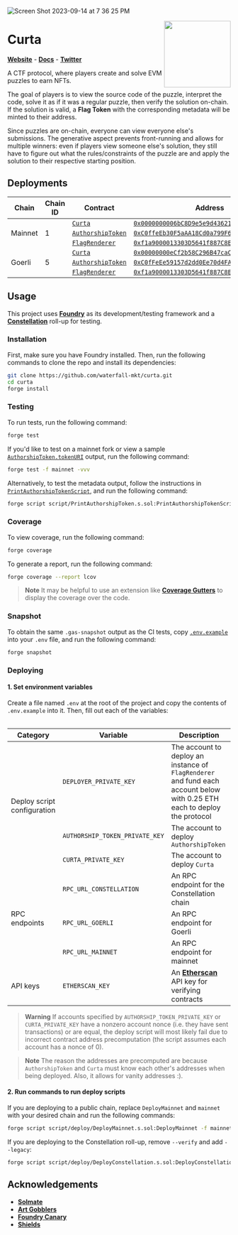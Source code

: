 ![Screen Shot 2023-09-14 at 7 36 25 PM](https://github.com/yorhodes/curta/assets/3020995/891ac59e-30a0-46dd-aa65-621caf9b9db6)

<img align="right" width="150" height="150" top="100" src="./assets/curta.png">

# Curta
[**Website**](https://curta.wtf) - [**Docs**](https://curta.wtf/docs) - [**Twitter**](https://twitter.com/curta_wtf)

A CTF protocol, where players create and solve EVM puzzles to earn NFTs.

The goal of players is to view the source code of the puzzle, interpret the code, solve it as if it was a regular puzzle, then verify the solution on-chain. If the solution is valid, a **Flag Token** with the corresponding metadata will be minted to their address.

Since puzzles are on-chain, everyone can view everyone else's submissions. The generative aspect prevents front-running and allows for multiple winners: even if players view someone else's solution, they still have to figure out what the rules/constraints of the puzzle are and apply the solution to their respective starting position.

## Deployments

<table>
    <thead>
        <tr>
            <th>Chain</th>
            <th>Chain ID</th>
            <th>Contract</th>
            <th>Address</th>
        </tr>
    </thead>
    <tbody>
        <tr>
            <td rowspan="3">Mainnet</td>
            <td rowspan="3">1</td>
            <td><code><a href="https://github.com/waterfall-mkt/curta/blob/main/src/Curta.sol">Curta</a></code></td>
            <td><code><a href="https://etherscan.io/address/0x0000000006bC8D9e5e9d436217B88De704a9F307">0x0000000006bC8D9e5e9d436217B88De704a9F307</code></td>
        </tr>
        <tr>
            <td><code><a href="https://github.com/waterfall-mkt/curta/blob/main/src/AuthorshipToken.sol">AuthorshipToken</a></code></td>
            <td><code><a href="https://etherscan.io/address/0xC0ffeEb30F5aAA18Cd0a799F6dA1bdcb46f63C44">0xC0ffeEb30F5aAA18Cd0a799F6dA1bdcb46f63C44</code></td>
        </tr>
        <tr>
            <td><code><a href="https://github.com/waterfall-mkt/curta/blob/main/src/FlagRenderer.sol">FlagRenderer</a></code></td>
            <td><code><a href="https://etherscan.io/address/0xf1a9000013303D5641f887C8E1b08D8D60101846">0xf1a9000013303D5641f887C8E1b08D8D60101846</code></td>
        </tr>
        <tr>
            <td rowspan="3">Goerli</td>
            <td rowspan="3">5</td>
            <td><code><a href="https://github.com/waterfall-mkt/curta/blob/main/src/Curta.sol">Curta</a></code></td>
            <td><code><a href="https://goerli.etherscan.io/address/0x00000000eCf2b58C296B47caC8C51467c0e307cE">0x00000000eCf2b58C296B47caC8C51467c0e307cE</code></td>
        </tr>
        <tr>
            <td><code><a href="https://github.com/waterfall-mkt/curta/blob/main/src/AuthorshipToken.sol">AuthorshipToken</a></code></td>
            <td><code><a href="https://goerli.etherscan.io/address/0xC0fFeEe59157d2dd0Ee70d4FABaBCa349b319203">0xC0fFeEe59157d2dd0Ee70d4FABaBCa349b319203</code></td>
        </tr>
        <tr>
            <td><code><a href="https://github.com/waterfall-mkt/curta/blob/main/src/FlagRenderer.sol">FlagRenderer</a></code></td>
            <td><code><a href="https://goerli.etherscan.io/address/0xf1a9000013303D5641f887C8E1b08D8D60101846">0xf1a9000013303D5641f887C8E1b08D8D60101846</code></td>
        </tr>
    </tbody>
<table>

## Usage
This project uses [**Foundry**](https://github.com/foundry-rs/foundry) as its development/testing framework and a [**Constellation**](https://constellation.so/) roll-up for testing.

### Installation

First, make sure you have Foundry installed. Then, run the following commands to clone the repo and install its dependencies:
```sh
git clone https://github.com/waterfall-mkt/curta.git
cd curta
forge install
```

### Testing
To run tests, run the following command:
```sh
forge test
```

If you'd like to test on a mainnet fork or view a sample [`AuthorshipToken.tokenURI`](https://github.com/waterfall-mkt/curta/blob/main/src/AuthorshipToken.sol) output, run the following command:
```sh
forge test -f mainnet -vvv
```

Alternatively, to test the metadata output, follow the instructions in [`PrintAuthorshipTokenScript`](https://github.com/waterfall-mkt/curta/blob/main/script/PrintAuthorshipToken.s.sol), and run the following command:
```sh
forge script script/PrintAuthorshipToken.s.sol:PrintAuthorshipTokenScript -f mainnet -vvv
```

### Coverage
To view coverage, run the following command:
```sh
forge coverage
```

To generate a report, run the following command:
```sh
forge coverage --report lcov
```

> **Note**
> It may be helpful to use an extension like [**Coverage Gutters**](https://marketplace.visualstudio.com/items?itemName=ryanluker.vscode-coverage-gutters) to display the coverage over the code.

### Snapshot
To obtain the same `.gas-snapshot` output as the CI tests, copy [`.env.example`](https://github.com/waterfall-mkt/curta/blob/main/.env.example) into your `.env` file, and run the following command:
```
forge snapshot
```

### Deploying
#### 1. Set environment variables
Create a file named `.env` at the root of the project and copy the contents of `.env.example` into it. Then, fill out each of the variables:
<table>
    <thead>
        <tr>
            <th>Category</th>
            <th>Variable</th>
            <th>Description</th>
        </tr>
    </thead>
    <tbody>
        <tr>
            <td rowspan="3">Deploy script configuration</td>
            <td><code>DEPLOYER_PRIVATE_KEY</code></td>
            <td>The account to deploy an instance of <code>FlagRenderer</code> and fund each account below with 0.25 ETH each to deploy the protocol</td>
        </tr>
        <tr>
            <td><code>AUTHORSHIP_TOKEN_PRIVATE_KEY</code></td>
            <td>The account to deploy <code>AuthorshipToken</code></td>
        </tr>
        <tr>
            <td><code>CURTA_PRIVATE_KEY</code></td>
            <td>The account to deploy <code>Curta</code></td>
        </tr>
        <tr>
            <td rowspan="3">RPC endpoints</td>
            <td><code>RPC_URL_CONSTELLATION</code></td>
            <td>An RPC endpoint for the Constellation chain</td>
        </tr>
        <tr>
            <td><code>RPC_URL_GOERLI</code></td>
            <td>An RPC endpoint for Goerli</td>
        </tr>
        <tr>
            <td><code>RPC_URL_MAINNET</code></td>
            <td>An RPC endpoint for mainnet</td>
        </tr>
        <tr>
            <td rowspan="1">API keys</td>
            <td><code>ETHERSCAN_KEY</code></td>
            <td>An <a href="https://etherscan.io" target="_blank" rel="noreferrer noopener"><b>Etherscan</b></a> API key for verifying contracts</td>
        </tr>
    </tbody>
<table>

> **Warning**
> If accounts specified by `AUTHORSHIP_TOKEN_PRIVATE_KEY` or `CURTA_PRIVATE_KEY` have a nonzero account nonce (i.e. they have sent transactions) or are equal, the deploy script will most likely fail due to incorrect contract address precomputation (the script assumes each account has a nonce of 0).

> **Note**
> The reason the addresses are precomputed are because `AuthorshipToken` and `Curta` must know each other's addresses when being deployed. Also, it allows for vanity addresses :).

#### 2. Run commands to run deploy scripts
If you are deploying to a public chain, replace `DeployMainnet` and `mainnet` with your desired chain and run the following commands:
```sh
forge script script/deploy/DeployMainnet.s.sol:DeployMainnet -f mainnet --broadcast --verify
```

If you are deploying to the Constellation roll-up, remove `--verify` and add `--legacy`:
```sh
forge script script/deploy/DeployConstellation.s.sol:DeployConstellation -f constellation --broadcast --legacy --sender $SENDER_ADDRESS
```

## Acknowledgements
* [**Solmate**](https://github.com/transmissions11/solmate)
* [**Art Gobblers**](https://github.com/artgobblers/art-gobblers)
* [**Foundry Canary**](https://github.com/ZeframLou/foundry-canary)
* [**Shields**](https://shields.build)
